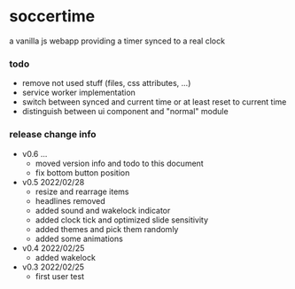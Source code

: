 # soccertime
a vanilla js webapp providing a timer synced to a real clock

### todo
- remove not used stuff (files, css attributes, ...)
- service worker implementation
- switch between synced and current time or at least reset to current time
- distinguish between ui component and "normal" module

### release change info
- v0.6 ...
  - moved version info and todo to this document
  - fix bottom button position
- v0.5 2022/02/28
  - resize and rearrage items
  - headlines removed
  - added sound and wakelock indicator
  - added clock tick and optimized slide sensitivity
  - added themes and pick them randomly
  - added some animations
- v0.4 2022/02/25
  - added wakelock
- v0.3 2022/02/25
  - first user test
